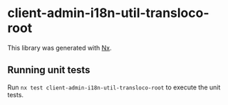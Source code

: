 # client-admin-i18n-util-transloco-root

This library was generated with [Nx](https://nx.dev).

## Running unit tests

Run `nx test client-admin-i18n-util-transloco-root` to execute the unit tests.
